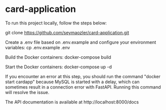# card-application

To run this project locally, follow the steps below:

git clone https://github.com/seymaozler/card-application.git

Create a .env file based on .env.example and configure your environment variables:
cp .env.example .env

Build the Docker containers:
docker-compose build

Start the Docker containers:
docker-compose up -d

If you encounter an error at this step, you should run the command "docker start cardapp" because 
MySQL is started with a delay, which can sometimes result in a connection error with FastAPI. 
Running this command will resolve the issue.


The API documentation is available at http://localhost:8000/docs